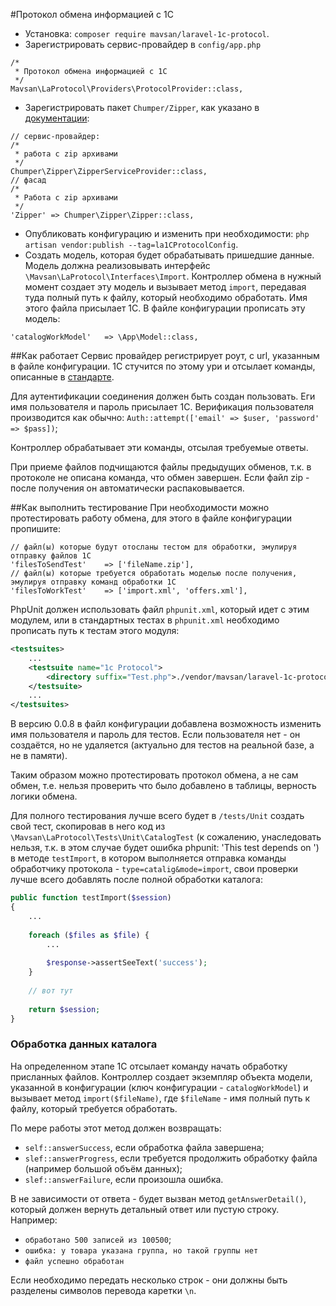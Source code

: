#Протокол обмена информацией с 1С

- Установка: `composer require mavsan/laravel-1c-protocol`.
- Зарегистрировать сервис-провайдер в `config/app.php`
~~~
/*
 * Протокол обмена информацией с 1С
 */
Mavsan\LaProtocol\Providers\ProtocolProvider::class,
~~~
- Зарегистрировать пакет `Chumper/Zipper`, как указано в [документации](https://github.com/Chumper/Zipper):
~~~
// сервис-провайдер:
/*
 * работа с zip архивами
 */
Chumper\Zipper\ZipperServiceProvider::class,
// фасад
/*
 * Работа с zip архивами
 */
'Zipper' => Chumper\Zipper\Zipper::class,
~~~
- Опубликовать конфигурацию и изменить при необходимости: `php artisan vendor:publish --tag=la1CProtocolConfig`.
- Создать модель, которая будет обрабатывать пришедшие данные. Модель должна реализовывать интерфейс 
`\Mavsan\LaProtocol\Interfaces\Import`. Контроллер обмена в нужный момент создает эту модель и вызывает метод `import`, 
передавая туда полный путь к файлу, который необходимо обработать. Имя этого файла присылает 1С. В файле конфигурации 
прописать эту модель:
~~~
'catalogWorkModel'   => \App\Model::class,
~~~

##Как работает
Сервис провайдер регистрирует роут, с url, указанным в файле конфигурации. 1C стучится по этому ури и отсылает команды, 
описанные в [стандарте](http://v8.1c.ru/edi/edi_stnd/131/).

Для аутентификации соединения должен быть создан пользовать. Еги имя пользователя и пароль присылает 1C. Верификация 
пользователя производится как обычно: `Auth::attempt(['email' => $user, 'password' => $pass])`;

Контроллер обрабатывает эти команды, отсылая требуемые ответы. 

При приеме файлов подчищаются файлы предыдущих обменов, т.к. в протоколе не описана команда, что обмен завершен. Если 
файл zip - после получения он автоматически распаковывается.
 
##Как выполнить тестирование
При необходимости можно протестировать работу обмена, для этого в файле конфигурации пропишите:
~~~
// файл(ы) которые будут отосланы тестом для обработки, эмулируя отправку файлов 1С
'filesToSendTest'    => ['fileName.zip'],
// файл(ы) которые требуется обработать моделью после получения, эмулируя отправку команд обработки 1С
'filesToWorkTest'    => ['import.xml', 'offers.xml'],
~~~

PhpUnit должен использовать файл `phpunit.xml`, который идет с этим модулем, или в стандартных тестах в 
`phpunit.xml` необходимо прописать путь к тестам этого модуля:
~~~xml
<testsuites>
    ...
    <testsuite name="1с Protocol">
        <directory suffix="Test.php">./vendor/mavsan/laravel-1c-protocol/src/Tests/Unit</directory>
    </testsuite>
    ...
</testsuites>
~~~

В версию 0.0.8 в файл конфигурации добавлена возможность изменить имя пользователя и пароль для тестов. Если 
пользователя нет - он создаётся, но не удаляется (актуально для тестов на реальной базе, а не в памяти).

Таким образом можно протестировать протокол обмена, а не сам обмен, т.е. нельзя проверить что было добавлено в таблицы, 
верность логики обмена.

Для полного тестирования лучше всего будет в `/tests/Unit` создать свой тест, скопировав в него код из  
`\Mavsan\LaProtocol\Tests\Unit\CatalogTest` (к сожалению, унаследовать нельзя, т.к. в этом случае будет ошибка phpunit: 
'This test depends on ') в методе `testImport`, в котором выполняется отправка команды обработчику протокола - 
`type=catalig&mode=import`, свои проверки лучше всего добавлять после полной обработки каталога:

```php
public function testImport($session)
{
    ...
    
    foreach ($files as $file) {
        ...
        
        $response->assertSeeText('success');
    }
    
    // вот тут
    
    return $session;
}
```

### Обработка данных каталога
На определенном этапе 1С отсылает команду начать обработку присланных файлов. Контроллер создает экземпляр объекта модели, 
указанной в конфигурации (ключ конфигурации - `catalogWorkModel`) и вызывает метод `import($fileName)`, где 
`$fileName` - имя полный путь к файлу, который требуется обработать.

По мере работы этот метод должен возвращать:
 - `self::answerSuccess`, если обработка файла завершена;
 - `slef::answerProgress`, если требуется продолжить обработку файла (например большой объём данных);
 - `slef::answerFailure`, если произошла ошибка.
 
В не зависимости от ответа - будет вызван метод `getAnswerDetail()`, который должен вернуть детальный ответ или пустую 
строку. Например:
 - `обработано 500 записей из 100500`;
 - `ошибка: у товара указана группа, но такой группы нет`
 - `файл успешно обработан`
 
Если необходимо передать несколько строк - они должны быть разделены символов перевода каретки `\n`.